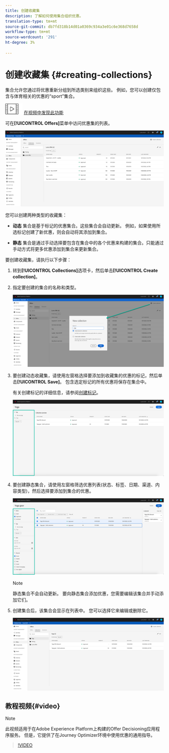 ```yaml
---
title: 创建收藏集
description: 了解如何使用集合组织优惠。
translation-type: tm+mt
source-git-commit: db7fd318b14d01a0369c934a3e01c6e368d7658d
workflow-type: tm+mt
source-wordcount: '291'
ht-degree: 3%

---
```


# 创建收藏集 {#creating-collections}

集合允许您通过将优惠重新分组到所选类别来组织这些。 例如，您可以创建仅包含与体育相关的优惠的“sport”集合。

![](../../assets/do-not-localize/how-to-video.png) [在视频中发现此功能](#video)

可在&#x200B;**[!UICONTROL Offers]**&#x200B;菜单中访问优惠集的列表。

![](../../assets/collections_list.png)

您可以创建两种类型的收藏集：

* **动态** 集合是基于标记的优惠集合。这些集合会自动更新。 例如，如果使用所选标记创建了新优惠，则会自动将其添加到集合。

* **静态** 集合是通过手动选择要包含在集合中的各个优惠来构建的集合。只能通过手动方式将更多优惠添加到集合来更新集合。

要创建收藏集，请执行以下步骤：

1. 转到&#x200B;**[!UICONTROL Collections]**&#x200B;选项卡，然后单击&#x200B;**[!UICONTROL Create collection]**。

1. 指定要创建的集合的名称和类型。

   ![](../../assets/collection_create.png)

1. 要创建动态收藏集，请使用左窗格选择要添加到收藏集的优惠的标记，然后单击&#x200B;**[!UICONTROL Save]**。 包含选定标记的所有优惠将保存在集合中。

   有关创建标记的详细信息，请参阅[创建标记](../offer-library/creating-tags.md)。

   ![](../../assets/dynamic_collection.png)

1. 要创建静态集合，请使用左窗格筛选优惠列表(状态、标签、日期、渠道、内容类型)，然后选择要添加到集合的优惠。

   ![](../../assets/static_collection.png)

   >[!NOTE]
   >
   >静态集合不会自动更新。 要向静态集合添加优惠，您需要编辑该集合并手动添加它们。

1. 创建集合后，该集合会显示在列表中。 您可以选择它来编辑或删除它。

   ![](../../assets/collection_created.png)

## 教程视频{#video}

>[!NOTE]
>
>此视频适用于在Adobe Experience Platform上构建的Offer Decisioning应用程序服务。 但是，它提供了在Journey Optimizer环境中使用优惠的通用指导。

>[!VIDEO](https://video.tv.adobe.com/v/329376?quality=12)
